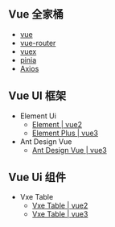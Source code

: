 
## Vue 全家桶

- [vue](https://v3.cn.vuejs.org/guide/introduction.html)
- [vue-router](https://router.vuejs.org/zh/introduction.html)
- [vuex](https://vuex.vuejs.org/zh/)
- [pinia](https://pinia.vuejs.org/introduction.html)
- [Axios]()

## Vue UI 框架

- Element Ui
    - [Element | vue2](https://element.eleme.cn/#/zh-CN/component/installation)
    - [Element Plus | vue3](https://element-plus.org/zh-CN/component/button.html)
- Ant Design Vue
    - [ Ant Design Vue | vue3](https://antdv.com/components/button)

## Vue Ui 组件

- Vxe Table
    - [Vxe Table | vue2](https://vxetable.cn/v3/#/table/start/install)
    - [Vxe Table | vue3](https://vxetable.cn/v4/#/table/start/install)